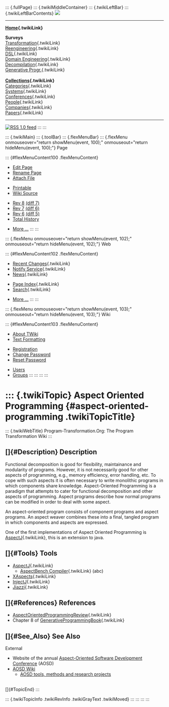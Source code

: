 ::: {.fullPage}
::: {.twikiMiddleContainer}
::: {.twikiLeftBar}
::: {.twikiLeftBarContents}
![](../pub/transformation.gif)

------------------------------------------------------------------------

**[Home](WebHome){.twikiLink}**

**Surveys**\
[Transformation](ProgramTransformation){.twikiLink}\
[Reengineering](ReengineeringWiki){.twikiLink}\
[DSL](DomainSpecificLanguages){.twikiLink}\
[Domain Engineering](DomainEngineering){.twikiLink}\
[Decompilation](DeCompilation){.twikiLink}\
[Generative Progr.](GenerativeProgrammingWiki){.twikiLink}\
\
**[Collections](CategoryCollection){.twikiLink}**\
[Categories](CategoryCategory){.twikiLink}\
[Systems](TransformationSystems){.twikiLink}\
[Conferences](TransformationConferences){.twikiLink}\
[People](TransformationPeople){.twikiLink}\
[Companies](TransformationCompanies){.twikiLink}\
[Papers](CategoryPaper){.twikiLink}

------------------------------------------------------------------------

[![](../pub/rss.gif "RSS 1.0 feed")](WebRss@skin=rss)
:::
:::

::: {.twikiMain}
::: {.toolBar}
::: {.flexMenuBar}
::: {.flexMenu onmouseover="return showMenu(event, 100);" onmouseout="return hideMenu(event, 100);"}
Page

::: {#flexMenuContent100 .flexMenuContent}
-   [Edit
    Page](http://www.program-transformation.org/edit/Transform/AspectOrientedProgramming?t=1536826315)
-   [Rename
    Page](http://www.program-transformation.org/rename/Transform/AspectOrientedProgramming)
-   [Attach
    File](http://www.program-transformation.org/attach/Transform/AspectOrientedProgramming)

<!-- -->

-   [Printable](http://www.program-transformation.org/view/Transform/AspectOrientedProgramming?skin=print.pattern)
-   [Wiki
    Source](http://www.program-transformation.org/view/Transform/AspectOrientedProgramming?skin=text&raw=on&contenttype=text/plain)

<!-- -->

-   [Rev
    8](http://www.program-transformation.org/view/Transform/AspectOrientedProgramming?rev=1.8)
    [(diff 7)](http://www.program-transformation.org/rdiff/Transform/AspectOrientedProgramming?rev1=1.8&rev2=1.7)
-   [Rev
    7](http://www.program-transformation.org/view/Transform/AspectOrientedProgramming?rev=1.7)
    [(diff 6)](http://www.program-transformation.org/rdiff/Transform/AspectOrientedProgramming?rev1=1.7&rev2=1.6)
-   [Rev
    6](http://www.program-transformation.org/view/Transform/AspectOrientedProgramming?rev=1.6)
    [(diff 5)](http://www.program-transformation.org/rdiff/Transform/AspectOrientedProgramming?rev1=1.6&rev2=1.5)
-   [Total
    History](http://www.program-transformation.org/rdiff/Transform/AspectOrientedProgramming)

<!-- -->

-   [More
    \...](http://www.program-transformation.org/oops/Transform/AspectOrientedProgramming?template=oopsmore&param1=1.8&param2=1.8)
:::
:::

::: {.flexMenu onmouseover="return showMenu(event, 102);" onmouseout="return hideMenu(event, 102);"}
Web

::: {#flexMenuContent102 .flexMenuContent}
-   [Recent Changes](WebChanges){.twikiLink}
-   [Notify Service](WebNotify){.twikiLink}
-   [News](WebNews){.twikiLink}

<!-- -->

-   [Page Index](WebIndex){.twikiLink}
-   [Search](WebSearch){.twikiLink}

<!-- -->

-   [More
    \...](http://www.program-transformation.org/oops/Transform/AspectOrientedProgramming?template=oopsmore&param1=1.8&param2=1.8)
:::
:::

::: {.flexMenu onmouseover="return showMenu(event, 103);" onmouseout="return hideMenu(event, 103);"}
Wiki

::: {#flexMenuContent103 .flexMenuContent}
-   [About
    TWiki](http://www.program-transformation.org/view/TWiki/WebHome)
-   [Text
    Formatting](http://www.program-transformation.org/view/TWiki/TextFormattingRules)

<!-- -->

-   [Registration](http://www.program-transformation.org/view/TWiki/TWikiRegistration)
-   [Change
    Password](http://www.program-transformation.org/view/TWiki/ChangePassword)
-   [Reset
    Password](http://www.program-transformation.org/view/TWiki/ResetPassword)

<!-- -->

-   [Users](http://www.program-transformation.org/view/Main/TWikiUsers)
-   [Groups](http://www.program-transformation.org/view/Main/TWikiGroups)
:::
:::
:::
:::

::: {.twikiTopic}
Aspect Oriented Programming {#aspect-oriented-programming .twikiTopicTitle}
===========================

::: {.twikiWebTitle}
Program-Transformation.Org: The Program Transformation Wiki
:::

[]{#Description} Description
----------------------------

Functional decomposition is good for flexibility, maintainance and
modularity of programs. However, it is not necessarily good for other
aspects of programming, e.g., memory efficiency, error handling, etc. To
cope with such aspects it is often necessary to write monolithic
programs in which components share knowledge. Aspect-Oriented
Programming is a paradigm that attempts to cater for functional
decomposition and other aspects of programming. Aspect programs describe
how normal programs can be modified in order to deal with some aspect.

An aspect-oriented program consists of component programs and aspect
programs. An aspect weaver combines these into a final, tangled program
in which components and aspects are expressed.

One of the first implementations of Aspect Oriented Programming is
[AspectJ](AspectJ){.twikiLink}, this is an extension to java.

[]{#Tools} Tools
----------------

-   [AspectJ](AspectJ){.twikiLink}
    -   [AspectBench Compiler](AspectBenchCompiler){.twikiLink} (abc)
-   [XAspects](XAspects){.twikiLink}
-   [InjectJ](InjectJ){.twikiLink}
-   [Jiazzi](Jiazzi){.twikiLink}

[]{#References} References
--------------------------

-   [AspectOrientedProgrammingReview](AspectOrientedProgrammingReview){.twikiLink}
-   Chapter 8 of
    [GenerativeProgrammingBook](GenerativeProgrammingBook){.twikiLink}

[]{#See_Also} See Also
----------------------

External

-   Website of the annual [Aspect-Oriented Software Development
    Conference](http://aosd.net/) (AOSD)
-   [AOSD Wiki](http://www.aosd.net/wiki/)
    -   [AOSD tools, methods and research
        projects](http://www.aosd.net/wiki/index.php?title=Technology)

\
[]{#TopicEnd}
:::

::: {.twikiTopicInfo .twikiRevInfo .twikiGrayText .twikiMoved}
:::
:::
:::
:::
